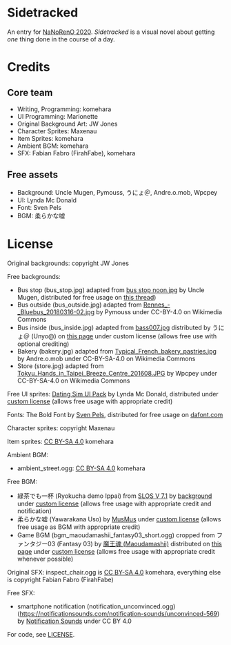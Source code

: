 # Sidetracked

An entry for [NaNoRenO 2020](https://itch.io/jam/nanoreno-2020). *Sidetracked* is a visual novel about getting *one* thing done in the course of a day.

# Credits

## Core team

* Writing, Programming: komehara
* UI Programming: Marionette
* Original Background Art: JW Jones
* Character Sprites: Maxenau
* Item Sprites: komehara
* Ambient BGM: komehara
* SFX: Fabian Fabro (FirahFabe), komehara

## Free assets

* Background: Uncle Mugen, Pymouss, うにょ＠, Andre.o.mob, Wpcpey
* UI: Lynda Mc Donald
* Font: Sven Pels
* BGM: 柔らかな嘘

# License

Original backgrounds: copyright JW Jones

Free backgrounds:
* Bus stop (bus_stop.jpg) adapted from [bus stop noon.jpg](https://lemmasoft.renai.us/forums/download/file.php?id=47244&mode=view) by Uncle Mugen, distributed for free usage on [this thread](https://lemmasoft.renai.us/forums/viewtopic.php?p=226871))
* Bus outside (bus_outside.jpg) adapted from [Rennes_-_Bluebus_20180316-02.jpg](https://commons.wikimedia.org/wiki/File:Rennes_-_Bluebus_20180316-02.jpg) by Pymouss under CC-BY-4.0 on Wikimedia Commons
* Bus inside (bus_inside.jpg) adapted from [bass007.jpg](http://unyokan2.ninja-web.net/haikei2/bass/bass007.jpg) distributed by うにょ＠ (Unyo@) on [this page](http://unyokan.ojaru.jp/framepage2.html) under custom license (allows free use with optional crediting)
* Bakery (bakery.jpg) adapted from [Typical_French_bakery_pastries.jpg](https://commons.wikimedia.org/wiki/File:Typical_French_bakery_pastries.jpg) by Andre.o.mob under CC-BY-SA-4.0 on Wikimedia Commons
* Store (store.jpg) adapted from [Tokyu_Hands_in_Taipei_Breeze_Centre_201608.JPG](https://commons.wikimedia.org/wiki/File:Tokyu_Hands_in_Taipei_Breeze_Centre_201608.JPG) by Wpcpey under CC-BY-SA-4.0 on Wikimedia Commons

Free UI sprites: [Dating Sim UI Pack](https://loudeyes.itch.io/dating-sim-ui-pack) by Lynda Mc Donald, distributed under [custom license](License%20Dating%20Sim%20UI%20Pack.jpg) (allows free usage with appropriate credit)

Fonts: The Bold Font by [Sven Pels](http://svenpels.com/), distributed for free usage on [dafont.com](https://www.dafont.com/the-bold-font.font)

Character sprites: copyright Maxenau

Item sprites: [CC BY-SA 4.0](https://creativecommons.org/licenses/by-sa/4.0/) komehara

Ambient BGM:

* ambient_street.ogg: [CC BY-SA 4.0](https://creativecommons.org/licenses/by-sa/4.0/) komehara

Free BGM:

* 緑茶でも一杯 (Ryokucha demo Ippai) from [SLOS V 7.1](http://slos.biz/) by [background](http://back-ground.biz/) under [custom license](http://slos.biz/#x:_rule) (allows free usage with appropriate credit and notification)
* 柔らかな嘘 (Yawarakana Uso) by [MusMus](http://musmus.main.jp) under [custom license](http://musmus.main.jp/info.html) (allows free usage as BGM with appropriate credit)
* Game BGM (bgm_maoudamashii_fantasy03_short.ogg) cropped from ファンタジー03 (Fantasy 03) by [魔王魂 (Maoudamashii)](https://maoudamashii.jokersounds.com) distributed on [this page](https://maoudamashii.jokersounds.com/list/bgm10.html) under [custom license](https://maoudamashii.jokersounds.com/music_rule.html) (allows free usage with appropriate credit whenever possible)

Original SFX: inspect_chair.ogg is [CC BY-SA 4.0](https://creativecommons.org/licenses/by-sa/4.0/) komehara, everything else is copyright Fabian Fabro (FirahFabe)

Free SFX:

* smartphone notification (notification_unconvinced.ogg)(https://notificationsounds.com/notification-sounds/unconvinced-569) by [Notification Sounds](https://notificationsounds.com) under CC BY 4.0

For code, see [LICENSE](LICENSE).
